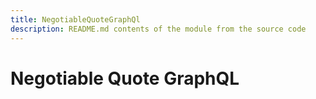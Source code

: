 ```yaml
---
title: NegotiableQuoteGraphQl
description: README.md contents of the module from the source code
---
```


# Negotiable Quote GraphQL #
